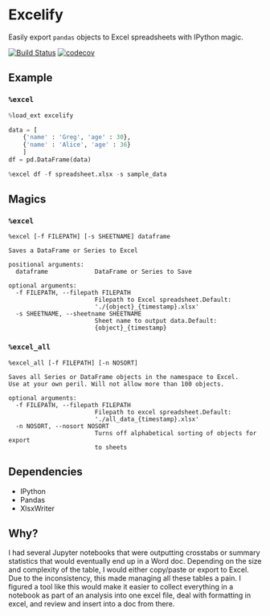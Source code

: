 # Excelify

Easily export `pandas` objects to Excel spreadsheets with IPython magic.

[![Build Status](https://travis-ci.org/pmbaumgartner/excelify.svg?branch=master)](https://travis-ci.org/pmbaumgartner/excelify) [![codecov](https://codecov.io/gh/pmbaumgartner/excelify/branch/master/graph/badge.svg)](https://codecov.io/gh/pmbaumgartner/excelify)

## Example

### `%excel`
```python
%load_ext excelify

data = [
    {'name' : 'Greg', 'age' : 30},
    {'name' : 'Alice', 'age' : 36}
    ]
df = pd.DataFrame(data)

%excel df -f spreadsheet.xlsx -s sample_data
```

## Magics

### `%excel`

```
%excel [-f FILEPATH] [-s SHEETNAME] dataframe

Saves a DataFrame or Series to Excel

positional arguments:
  dataframe             DataFrame or Series to Save

optional arguments:
  -f FILEPATH, --filepath FILEPATH
                        Filepath to Excel spreadsheet.Default:
                        './{object}_{timestamp}.xlsx'
  -s SHEETNAME, --sheetname SHEETNAME
                        Sheet name to output data.Default:
                        {object}_{timestamp}

```

### `%excel_all`

```
%excel_all [-f FILEPATH] [-n NOSORT]

Saves all Series or DataFrame objects in the namespace to Excel.
Use at your own peril. Will not allow more than 100 objects.

optional arguments:
  -f FILEPATH, --filepath FILEPATH
                        Filepath to excel spreadsheet.Default:
                        './all_data_{timestamp}.xlsx'
  -n NOSORT, --nosort NOSORT
                        Turns off alphabetical sorting of objects for export
                        to sheets
```

## Dependencies

- IPython
- Pandas
- XlsxWriter
## Why?

I had several Jupyter notebooks that were outputting crosstabs or summary statistics that would eventually end up in a Word doc. Depending on the size and complexity of the table, I would either copy/paste or export to Excel. Due to the inconsistency, this made managing all these tables a pain. I figured a tool like this would make it easier to collect everything in a notebook as part of an analysis into one excel file, deal with formatting in excel, and review and insert into a doc from there.